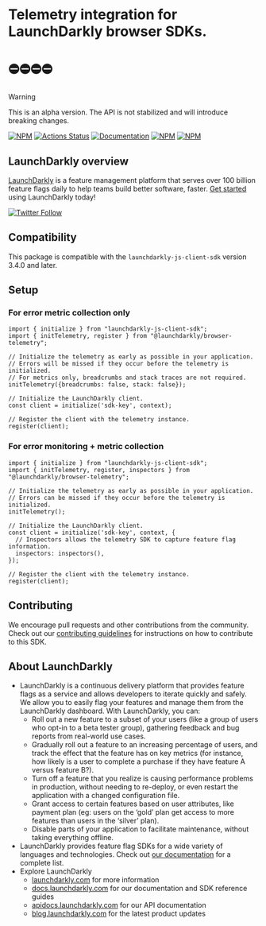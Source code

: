 # Telemetry integration for LaunchDarkly browser SDKs.

# ⛔️⛔️⛔️⛔️

> [!WARNING]
> This is an alpha version. The API is not stabilized and will introduce breaking changes.

[![NPM][browser-telemetry-npm-badge]][browser-telemetry-npm-link]
[![Actions Status][browser-telemetry-ci-badge]][browser-telemetry-ci]
[![Documentation][browser-telemetry-ghp-badge]][browser-telemetry-ghp-link]
[![NPM][browser-telemetry-dm-badge]][browser-telemetry-npm-link]
[![NPM][browser-telemetry-dt-badge]][browser-telemetry-npm-link]

## LaunchDarkly overview

[LaunchDarkly](https://www.launchdarkly.com) is a feature management platform that serves over 100 billion feature flags daily to help teams build better software, faster. [Get started](https://docs.launchdarkly.com/home/getting-started) using LaunchDarkly today!

[![Twitter Follow](https://img.shields.io/twitter/follow/launchdarkly.svg?style=social&label=Follow&maxAge=2592000)](https://twitter.com/intent/follow?screen_name=launchdarkly)

## Compatibility

This package is compatible with the `launchdarkly-js-client-sdk` version 3.4.0 and later.

## Setup

### For error metric collection only

```
import { initialize } from "launchdarkly-js-client-sdk";
import { initTelemetry, register } from "@launchdarkly/browser-telemetry";

// Initialize the telemetry as early as possible in your application.
// Errors will be missed if they occur before the telemetry is initialized.
// For metrics only, breadcrumbs and stack traces are not required.
initTelemetry({breadcrumbs: false, stack: false});

// Initialize the LaunchDarkly client.
const client = initialize('sdk-key', context);

// Register the client with the telemetry instance.
register(client);
```

### For error monitoring + metric collection

```
import { initialize } from "launchdarkly-js-client-sdk";
import { initTelemetry, register, inspectors } from "@launchdarkly/browser-telemetry";

// Initialize the telemetry as early as possible in your application.
// Errors can be missed if they occur before the telemetry is initialized.
initTelemetry();

// Initialize the LaunchDarkly client.
const client = initialize('sdk-key', context, {
  // Inspectors allows the telemetry SDK to capture feature flag information.
  inspectors: inspectors(),
});

// Register the client with the telemetry instance.
register(client);
```

## Contributing

We encourage pull requests and other contributions from the community. Check out our [contributing guidelines](CONTRIBUTING.md) for instructions on how to contribute to this SDK.

## About LaunchDarkly

- LaunchDarkly is a continuous delivery platform that provides feature flags as a service and allows developers to iterate quickly and safely. We allow you to easily flag your features and manage them from the LaunchDarkly dashboard. With LaunchDarkly, you can:
  - Roll out a new feature to a subset of your users (like a group of users who opt-in to a beta tester group), gathering feedback and bug reports from real-world use cases.
  - Gradually roll out a feature to an increasing percentage of users, and track the effect that the feature has on key metrics (for instance, how likely is a user to complete a purchase if they have feature A versus feature B?).
  - Turn off a feature that you realize is causing performance problems in production, without needing to re-deploy, or even restart the application with a changed configuration file.
  - Grant access to certain features based on user attributes, like payment plan (eg: users on the ‘gold’ plan get access to more features than users in the ‘silver’ plan).
  - Disable parts of your application to facilitate maintenance, without taking everything offline.
- LaunchDarkly provides feature flag SDKs for a wide variety of languages and technologies. Check out [our documentation](https://docs.launchdarkly.com/sdk) for a complete list.
- Explore LaunchDarkly
  - [launchdarkly.com](https://www.launchdarkly.com/ 'LaunchDarkly Main Website') for more information
  - [docs.launchdarkly.com](https://docs.launchdarkly.com/ 'LaunchDarkly Documentation') for our documentation and SDK reference guides
  - [apidocs.launchdarkly.com](https://apidocs.launchdarkly.com/ 'LaunchDarkly API Documentation') for our API documentation
  - [blog.launchdarkly.com](https://blog.launchdarkly.com/ 'LaunchDarkly Blog Documentation') for the latest product updates

[browser-telemetry-ci-badge]: https://github.com/launchdarkly/js-core/actions/workflows/browser-telemetry.yml/badge.svg
[browser-telemetry-ci]: https://github.com/launchdarkly/js-core/actions/workflows/browser-telemetry.yml
[browser-telemetry-npm-badge]: https://img.shields.io/npm/v/@launchdarkly/browser-telemetry.svg?style=flat-square
[browser-telemetry-npm-link]: https://www.npmjs.com/package/@launchdarkly/browser-telemetry
[browser-telemetry-ghp-badge]: https://img.shields.io/static/v1?label=GitHub+Pages&message=API+reference&color=00add8
[browser-telemetry-ghp-link]: https://launchdarkly.github.io/js-core/packages/telemetry/browser-telemetry/docs/
[browser-telemetry-dm-badge]: https://img.shields.io/npm/dm/@launchdarkly/browser-telemetry.svg?style=flat-square
[browser-telemetry-dt-badge]: https://img.shields.io/npm/dt/@launchdarkly/browser-telemetry.svg?style=flat-square
